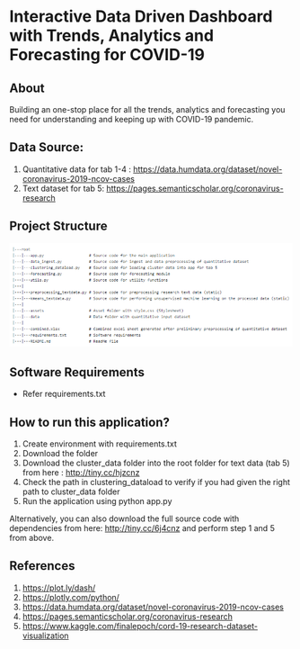 # Interactive Data Driven Dashboard with  Trends, Analytics and Forecasting for COVID-19

## About
Building an one-stop place for all the trends, analytics and forecasting you need for understanding and keeping up with COVID-19 pandemic.  

## Data Source: 
1. Quantitative data for tab 1-4 : https://data.humdata.org/dataset/novel-coronavirus-2019-ncov-cases
1. Text dataset for tab 5: https://pages.semanticscholar.org/coronavirus-research

## Project Structure

![GitHub Logo](/assets/project.png)


## Software Requirements
- Refer requirements.txt

## How to run this application?

1. Create environment with requirements.txt
1. Download the folder
1. Download the cluster_data folder into the root folder for text data (tab 5) from here : http://tiny.cc/hjzcnz
1. Check the path in clustering_dataload to verify if you had given the right path to cluster_data folder
1. Run the application using python app.py

Alternatively, you can also download the full source code with dependencies from here: http://tiny.cc/6j4cnz and perform step 1 and 5 from above. 

## References
1. https://plot.ly/dash/
1. https://plotly.com/python/
1. https://data.humdata.org/dataset/novel-coronavirus-2019-ncov-cases
1. https://pages.semanticscholar.org/coronavirus-research
1. https://www.kaggle.com/finalepoch/cord-19-research-dataset-visualization

